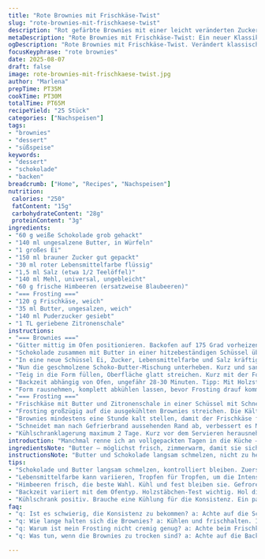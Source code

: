 ```yaml
---
title: "Rote Brownies mit Frischkäse-Twist"
slug: "rote-brownies-mit-frischkaese-twist"
description: "Rot gefärbte Brownies mit einer leicht veränderten Zucker- und Fettmenge, zusätzlich gemischt mit weißer Schokolade und gehackten Himbeeren. Der Frischkäse-Frosting wird mit Zitronenschale aufgepeppt, um mehr Frische zu bringen. Backzeit minimal variiert, damit die Textur richtig geleeartig bleibt und nicht zu trocken. Ein Hauch mehr Salz und Butter sorgt für bessere Konsistenz und Aroma. Klassiker neu interpretiert mit kleinen, aber entscheidenden Änderungen, basierend auf wiederholten Versuchen in der Küche."
metaDescription: "Rote Brownies mit Frischkäse-Twist: Ein neuer Klassiker für Dessertliebhaber, mit Himbeeren und weisser Schokolade, einfach unwiderstehlich."
ogDescription: "Rote Brownies mit Frischkäse-Twist. Verändert klassisch, frisch und süss. Eine Mischung, die begeistert und zum Nachbacken einlädt."
focusKeyphrase: "rote brownies"
date: 2025-08-07
draft: false
image: rote-brownies-mit-frischkaese-twist.jpg
author: "Marlena"
prepTime: PT35M
cookTime: PT30M
totalTime: PT65M
recipeYield: "25 Stück"
categories: ["Nachspeisen"]
tags:
- "brownies"
- "dessert"
- "süßspeise"
keywords:
- "dessert"
- "schokolade"
- "backen"
breadcrumb: ["Home", "Recipes", "Nachspeisen"]
nutrition: 
 calories: "250"
 fatContent: "15g"
 carbohydrateContent: "28g"
 proteinContent: "3g"
ingredients:
- "60 g weiße Schokolade grob gehackt"
- "140 ml ungesalzene Butter, in Würfeln"
- "1 großes Ei"
- "150 ml brauner Zucker gut gepackt"
- "30 ml roter Lebensmittelfarbe flüssig"
- "1,5 ml Salz (etwa 1/2 Teelöffel)"
- "140 ml Mehl, universal, ungebleicht"
- "60 g frische Himbeeren (ersatzweise Blaubeeren)"
- "=== Frosting ==="
- "120 g Frischkäse, weich"
- "35 ml Butter, ungesalzen, weich"
- "140 ml Puderzucker gesiebt"
- "1 TL geriebene Zitronenschale"
instructions:
- "=== Brownies ==="
- "Gitter mittig im Ofen positionieren. Backofen auf 175 Grad vorheizen. Form 20x20 cm mit Butter einfetten und mit Backpapier auslegen, so dass an zwei Seiten Überstand entsteht – erleichtert das Heben nach dem Backen."
- "Schokolade zusammen mit Butter in einer hitzebeständigen Schüssel über Wasserbad langsam schmelzen oder vorsichtig in kurzen Intervallen in der Mikrowelle. Genug rühren bis cremig, nicht zu heiß werden lassen, sonst fällt die Masse zusammen."
- "In eine neue Schüssel Ei, Zucker, Lebensmittelfarbe und Salz kräftig schlagen, bis alles gut verbunden ist und eine leicht glänzende Masse entsteht. Nicht zu schaumig, aber homogen."
- "Nun die geschmolzene Schoko-Butter-Mischung unterheben. Kurz und sanft rühren. Zum Schluss das Mehl und vorsichtig die Himbeeren unterheben. Nur so lange rühren, bis keine Mehlnester mehr sichtbar sind. Überschüssiges Rühren trocknet aus."
- "Teig in die Form füllen, Oberfläche glatt streichen. Kurz mit der Form sanft auf die Arbeitsfläche klopfen, damit keine Luftblasen drin sind."
- "Backzeit abhängig von Ofen, ungefähr 28-30 Minuten. Tipp: Mit Holzstäbchen testen - es sollte noch ein paar feuchte Krümel dran kleben bleiben, aber keine nasse Masse. Je länger drin, desto trockener, also auf Farbe und Geruch achten – Duft intensiv, leicht karamellisiert, aber nicht verbrannt."
- "Form rausnehmen, komplett abkühlen lassen, bevor Frosting drauf kommt. Ränder wegschneiden, wenn braun und trocken."
- "=== Frosting ==="
- "Frischkäse mit Butter und Zitronenschale in einer Schüssel mit Schneebesen cremig schlagen. Puderzucker in Portionen nach und nach dazugeben, dabei weiterschlagen, bis eine streichfähige, aber nicht zu flüssige Konsistenz entsteht."
- "Frosting großzügig auf die ausgekühlten Brownies streichen. Die Kälte stellt die ideale Textur ein, frischer Geschmack dank Zitrone und seltener Zuckerwatte-Effekt wie bei manch anderen."
- "Brownies mindestens eine Stunde kalt stellen, damit der Frischkäse fest wird und sich die Aromen setzen. Vor dem Schneiden etwas bei Raumtemperatur stehen lassen, sonst bricht die Creme beim Schneiden."
- "Schneidet man nach Gefrierbrand aussehenden Rand ab, verbessert es Mundgefühl und Optik."
- "Kühlschranklagerung maximum 2 Tage. Kurz vor dem Servieren herausnehmen, so entfalten sich Texturen und Aromen am besten."
introduction: "Manchmal renne ich an vollgepackten Tagen in die Küche – keine Zeit, aber das Bedürfnis nach etwas Fettigem, Süßem und Roter-Farbe-Kick. Mein Klassiker, Red Velvet Brownies, habe ich oft variiert, gelernt über die Jahre, wie der Zucker und die Buttermenge das Frischkäsefrosting beeinflussen – nicht zu pappig, nicht zu dünn, voll im Geschmack. Weiße Schokolade bringt eine andere Textur als Milchschokolade, und die Himbeeren eine angenehme Säure, die den Rotton noch spannender macht. Nie überbäcken, sonst harten sie aus. Die Farbe? Reine Flüssigfarbe, nie Pulver, sonst wird’s grau-evig. Kalt stellen ist entscheidend – sonst schmieren die Schichten zusammen. Der Duft teilt dir mit, wann’s fertig ist: karamellig, mit einem Hauch Butter und süßem Beerenunterton."
ingredientsNote: "Butter – möglichst frisch, zimmerwarm, damit sie sich gut mit der Schokolade verbindet. Sonst kann die Masse grisselig werden. Weiße Schokolade hier statt Milchschokolade – sorgt für mehr Cremigkeit. Rote flüssige Lebensmittelfarbe nimmt man am besten in Tropfen, da Pulver oft die Textur ändert oder kleine Klumpen gibt. Himbeeren frisch sind ein kleiner Twist – gefrorene sind eine Option, aber nehmen Wasser auf und verändern die Konsistenz. Brauner Zucker gibt Tiefe, aber nicht zu viel, sonst werden sie zu süß und zäh. Mehl ungebleicht für besseren Geschmack und Struktur. Salz in kleineren Mengen als üblich, hebt die Süße, macht aber keinen Eigengeschmack. Frischkäse frostet viel besser, wenn er nicht zu kalt benutzt wird – die Temperatur entscheidet über die Konsistenz. Zitronenschale für Sauerstoff, der das Frosting lebendig macht und nicht zu süß."
instructionsNote: "Butter und Schokolade langsam schmelzen, nicht zu heiß, sonst trennt sich die Masse. In Eiern die Farbe gleichmäßig verteilen, mit zulangem Schlagen können die Brownies trocken werden. Mehlintegrationen immer vorsichtig, zu viel Rühren führt zu dichten Brownies, nicht fluffigen. Die Himbeeren locker unterheben, nicht zerdrücken, damit sie nicht den Teig durchtränken. Backzeit variieren, da jeder Ofen anders tickt – auf Geruch und Farbe achten, der goldbraune Rand zeigt oft die optimale Backzeit. Holzstäbchentest solltest du mit ein bisschen krümeliger Spitze machen, sonst ist es kein saftiger Brownie mehr. Frosting ohne Eile, anders wird es körnig oder zu flüssig – Puderzucker verschafft die richtige Konsistenz. Frosting kühlt hart und hält trocken, daher Kühlschrank vor dem Schneiden. Ränder raus, wenn du goldbraune harte Stellen siehst, die stören das Mundgefühl. Vor dem Servieren mindestens 20 Minuten rausnehmen – so verbinden sich alle Aromen besser und die Texturen lösen sich vom kalten Griff."
tips:
- "Schokolade und Butter langsam schmelzen, kontrolliert bleiben. Zuerst Wasserbad, dann Mikrowelle. Kleine Portionen helfen. Rührgeschwindigkeit wichtig. Kräftig, aber gleichmäßig. Sonst klumpt die Mousse."
- "Lebensmittelfarbe kann variieren, Tropfen für Tropfen, um die Intensität zu steuern. Zu viel reduziert die Textur. Gutes Gelingen, die Farbe strahlt rot. Teste kleine Mengen, falls unsicher."
- "Himbeeren frisch, die beste Wahl. Kühl und fest bleiben sie. Gefrorene sind eine zweite Möglichkeit, verändern aber die Konsistenz. Achte darauf, beim Mischen zerdrücken zu vermeiden."
- "Backzeit variiert mit dem Ofentyp. Holzstäbchen-Test wichtig. Hol dir einfach ein Stück Teig, damit du das richtige Gefühl kannst. Eigener Ofen gibt ein anderes Ergebnis als der Nachbar."
- "Kühlschrank positiv. Brauche eine Kühlung für die Konsistenz. Ein paar Stunden festigen den Frischkäse; lässt sich optimal schneiden. Vor dem Servieren hinlegen. Geschmack bringt die frische Note."
faq:
- "q: Ist es schwierig, die Konsistenz zu bekommen? a: Achte auf die Schokolade-Butter-Mischung. Zu heiß, und es wird brüchig. Zu kalt, dann nicht homogen. Gleichmäßiges Rühren entscheidend."
- "q: Wie lange halten sich die Brownies? a: Kühlen und frischhalten. Im Kühlschrank, bis zu zwei Tage. Aber am besten genießbar irgendwann nach dem Ziehen. Einfacher kommt ihr zum Ziel."
- "q: Warum ist mein Frosting nicht cremig genug? a: Achte beim Frischkäse auf Zimmertemperatur. Kalt macht es schwer zu verarbeiten. Die richtige Mischung aus Butter hilft erheblich. Puderzucker nicht zu schnell dazugeben."
- "q: Was tun, wenn die Brownies zu trocken sind? a: Achte auf die Backzeit, nicht überbacken. Fallvorke; du kannst einige mit Soße servieren oder einfach mit Sahne überziehen. Das macht es saftig."

---
```

